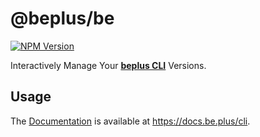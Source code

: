 <!-- TITLE/ -->

# @beplus/be

<!-- /TITLE -->

<!-- BADGES/ -->

[![NPM Version](https://img.shields.io/npm/v/@beplus/be)](https://npmjs.com/@beplus/be)

<!-- /BADGES -->

<!-- DESCRIPTION/ -->

Interactively Manage Your [**beplus CLI**](https://github.com/beplus/cli) Versions.

<!-- /DESCRIPTION -->

## Usage

The [Documentation](https://docs.be.plus/cli/prerequisites#beplus-be) is available at https://docs.be.plus/cli.
